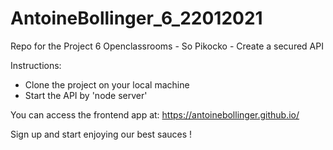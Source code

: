 # AntoineBollinger_6_22012021
Repo for the Project 6 Openclassrooms - So Pikocko - Create a secured API

Instructions:
- Clone the project on your local machine
- Start the API by 'node server'

You can access the frontend app at:
https://antoinebollinger.github.io/

Sign up and start enjoying our best sauces !